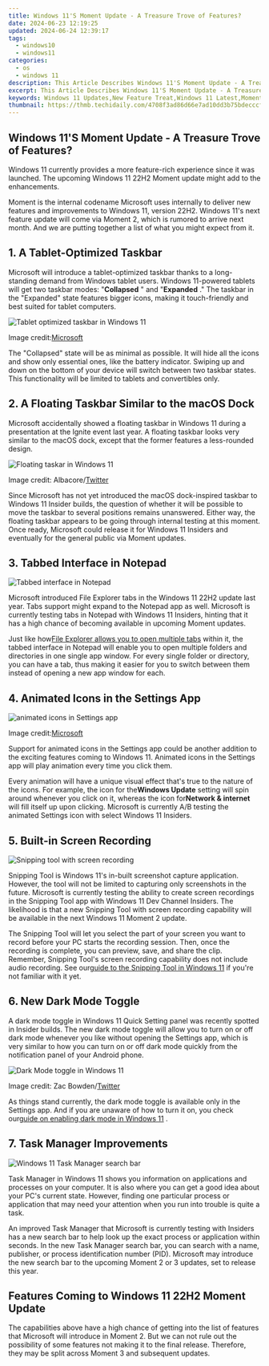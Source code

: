 ```yaml
---
title: Windows 11'S Moment Update - A Treasure Trove of Features?
date: 2024-06-23 12:19:25
updated: 2024-06-24 12:39:17
tags:
  - windows10
  - windows11
categories:
  - os
  - windows 11
description: This Article Describes Windows 11'S Moment Update - A Treasure Trove of Features?
excerpt: This Article Describes Windows 11'S Moment Update - A Treasure Trove of Features?
keywords: Windows 11 Updates,New Feature Treat,Windows 11 Latest,Moment Update Insight,Windows Novelty,Windows Enhancements,Features in W11
thumbnail: https://thmb.techidaily.com/4708f3ad86d66e7ad10dd3b75bdecccf20aa6cf32be5cc5adbe8d57734cb7714.jpg
---
```


## Windows 11'S Moment Update - A Treasure Trove of Features?

 Windows 11 currently provides a more feature-rich experience since it was launched. The upcoming Windows 11 22H2 Moment update might add to the enhancements.

 Moment is the internal codename Microsoft uses internally to deliver new features and improvements to Windows 11, version 22H2\. Windows 11's next feature update will come via Moment 2, which is rumored to arrive next month. And we are putting together a list of what you might expect from it.

## 1\. A Tablet-Optimized Taskbar

 Microsoft will introduce a tablet-optimized taskbar thanks to a long-standing demand from Windows tablet users. Windows 11-powered tablets will get two taskbar modes: "**Collapsed** " and "**Expanded** ." The taskbar in the "Expanded" state features bigger icons, making it touch-friendly and best suited for tablet computers.

![Tablet optimized taskbar in Windows 11](https://static1.makeuseofimages.com/wordpress/wp-content/uploads/2023/01/tablet-optimized-taskbar-in-windows-11.jpg)

 Image credit:[Microsoft](https://blogs.windows.com/windows-insider/2022/09/08/announcing-windows-11-insider-preview-build-25197/)

 The "Collapsed" state will be as minimal as possible. It will hide all the icons and show only essential ones, like the battery indicator. Swiping up and down on the bottom of your device will switch between two taskbar states. This functionality will be limited to tablets and convertibles only.

## 2\. A Floating Taskbar Similar to the macOS Dock

 Microsoft accidentally showed a floating taskbar in Windows 11 during a presentation at the Ignite event last year. A floating taskbar looks very similar to the macOS dock, except that the former features a less-rounded design.

![Floating taskar in Windows 11](https://static1.makeuseofimages.com/wordpress/wp-content/uploads/2023/01/floating-taskar-in-windows-11.jpeg)

 Image credit: Albacore/[Twitter](https://twitter.com/thebookisclosed/status/1580287591890329601)

 Since Microsoft has not yet introduced the macOS dock-inspired taskbar to Windows 11 Insider builds, the question of whether it will be possible to move the taskbar to several positions remains unanswered. Either way, the floating taskbar appears to be going through internal testing at this moment. Once ready, Microsoft could release it for Windows 11 Insiders and eventually for the general public via Moment updates.

## 3\. Tabbed Interface in Notepad

![Tabbed interface in Notepad](https://static1.makeuseofimages.com/wordpress/wp-content/uploads/2023/01/tabbed-interface-in-notepad-2.jpg)

 Microsoft introduced File Explorer tabs in the Windows 11 22H2 update last year. Tabs support might expand to the Notepad app as well. Microsoft is currently testing tabs in Notepad with Windows 11 Insiders, hinting that it has a high chance of becoming available in upcoming Moment updates.

 Just like how[File Explorer allows you to open multiple tabs](https://www.makeuseof.com/windows-11-file-explorer-tab-guide/) within it, the tabbed interface in Notepad will enable you to open multiple folders and directories in one single app window. For every single folder or directory, you can have a tab, thus making it easier for you to switch between them instead of opening a new app window for each.

## 4\. Animated Icons in the Settings App

![animated icons in Settings app](https://static1.makeuseofimages.com/wordpress/wp-content/uploads/2023/01/animated-icons-in-settings-app.jpg)

 Image credit:[Microsoft](https://learn.microsoft.com/en-in/windows/apps/design/signature-experiences/motion#delightful-unexpected-moments-of-joy-with-purpose)

 Support for animated icons in the Settings app could be another addition to the exciting features coming to Windows 11\. Animated icons in the Settings app will play animation every time you click them.

 Every animation will have a unique visual effect that's true to the nature of the icons. For example, the icon for the**Windows Update** setting will spin around whenever you click on it, whereas the icon for**Network & internet** will fill itself up upon clicking. Microsoft is currently A/B testing the animated Settings icon with select Windows 11 Insiders.

## 5\. Built-in Screen Recording

![Snipping tool with screen recording](https://static1.makeuseofimages.com/wordpress/wp-content/uploads/2023/01/snipping-tool-with-screen-recording.jpg)

 Snipping Tool is Windows 11's in-built screenshot capture application. However, the tool will not be limited to capturing only screenshots in the future. Microsoft is currently testing the ability to create screen recordings in the Snipping Tool app with Windows 11 Dev Channel Insiders. The likelihood is that a new Snipping Tool with screen recording capability will be available in the next Windows 11 Moment 2 update.

 The Snipping Tool will let you select the part of your screen you want to record before your PC starts the recording session. Then, once the recording is complete, you can preview, save, and share the clip. Remember, Snipping Tool's screen recording capability does not include audio recording. See our[guide to the Snipping Tool in Windows 11](https://www.makeuseof.com/windows-11-open-snipping-tool/) if you're not familiar with it yet.

## 6\. New Dark Mode Toggle

 A dark mode toggle in Windows 11 Quick Setting panel was recently spotted in Insider builds. The new dark mode toggle will allow you to turn on or off dark mode whenever you like without opening the Settings app, which is very similar to how you can turn on or off dark mode quickly from the notification panel of your Android phone.

![Dark Mode toggle in Windows 11](https://static1.makeuseofimages.com/wordpress/wp-content/uploads/2023/01/dark-mode-toggle-in-windows-11.jpeg)

 Image credit: Zac Bowden/[Twitter](https://twitter.com/zacbowden/status/1592528453903200257)

 As things stand currently, the dark mode toggle is available only in the Settings app. And if you are unaware of how to turn it on, you check our[guide on enabling dark mode in Windows 11](https://www.makeuseof.com/windows-11-dark-mode/) .

## 7\. Task Manager Improvements

![Windows 11 Task Manager search bar](https://static1.makeuseofimages.com/wordpress/wp-content/uploads/2023/01/windows-11-task-manager-search-bar.jpg)

 Task Manager in Windows 11 shows you information on applications and processes on your computer. It is also where you can get a good idea about your PC's current state. However, finding one particular process or application that may need your attention when you run into trouble is quite a task.

 An improved Task Manager that Microsoft is currently testing with Insiders has a new search bar to help look up the exact process or application within seconds. In the new Task Manager search bar, you can search with a name, publisher, or process identification number (PID). Microsoft may introduce the new search bar to the upcoming Moment 2 or 3 updates, set to release this year.

## Features Coming to Windows 11 22H2 Moment Update

 The capabilities above have a high chance of getting into the list of features that Microsoft will introduce in Moment 2\. But we can not rule out the possibility of some features not making it to the final release. Therefore, they may be split across Moment 3 and subsequent updates.


<ins class="adsbygoogle"
     style="display:block"
     data-ad-format="autorelaxed"
     data-ad-client="ca-pub-7571918770474297"
     data-ad-slot="1223367746"></ins>



<ins class="adsbygoogle"
     style="display:block"
     data-ad-client="ca-pub-7571918770474297"
     data-ad-slot="8358498916"
     data-ad-format="auto"
     data-full-width-responsive="true"></ins>
